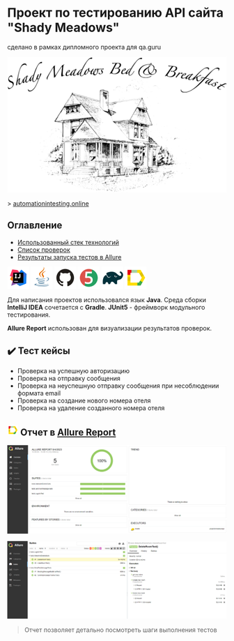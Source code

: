 # Проект по тестированию API сайта "Shady Meadows"  
сделано в рамках дипломного проекта для qa.guru
 <p align="center">
<img title="ivipage" src="media/screen/rbp-logo.png" width="700">
</p>
> <a target="_blank" href="https://automationintesting.online/">automationintesting.online</a>
 


<a name="Ссылка"></a>
## Оглавление

- <a href="#tools">Использованный стек технологий</a>
- <a href="#list">Список проверок</a> 
- <a href="#allure">Результаты запуска тестов в Allure</a> 
 
<p align="left">
<a id="tools"></a>
<a href="https://www.jetbrains.com/idea/"><img src="media/logo/Intelij_IDEA.svg" width="50" height="50"  alt="IDEA" title="IntelliJ IDEA"/></a>
<a href="https://www.java.com/"><img src="media/logo/Java.svg" width="50" height="50" alt="Java" title="Java"/></a>
<a href="https://github.com/"><img src="media/logo/GitHub.svg" width="50" height="50" alt="Github" title="GitHub"/></a>
<a href="https://junit.org/junit5/"><img src="media\logo\JUnit5.svg" width="50" height="50" alt="JUnit 5" title="JUnit 5"/></a>
<a href="https://gradle.org/"><img src="media/logo/Gradle.svg" width="50" height="50" alt="Gradle" title="Gradle"/></a> 
<a href="https://github.com/allure-framework/allure2"><img src="media/logo/Allure_Report.svg" width="50" height="50" alt="Allure" title="Allure"/></a> 
</p>

Для написания проектов использовался язык **Java**. Среда сборки **IntelliJ IDEA** сочетается с **Gradle**.
**JUnit5** - фреймворк модульного тестирования.   

**Allure Report** использован  для визуализации результатов проверок.

<a id="list"></a>
## :heavy_check_mark: Тест кейсы
- Проверка на успешную авторизацию
- Проверка на отправку сообщения 
- Проверка на неуспешную отправку сообщения при несоблюдении формата email
- Проверка на создание нового номера отеля
- Проверка на удаление созданного номера отеля

<a id="allure"></a>
## <img src="media/logo/Allure_Report.svg" width="25" height="25"  alt="Allure"/></a> Отчет в <a target="_blank" href="https://allure.autotests.cloud">Allure Report</a>
<p align="center">
<img title="Allure Overview" src="media/screen/allure1.PNG">
</p>

<p align="center"> 
<img title="Allure" src="media/screen/allure2.PNG"> </p> 

> Отчет позволяет детально посмотреть шаги выполнения тестов

 
 